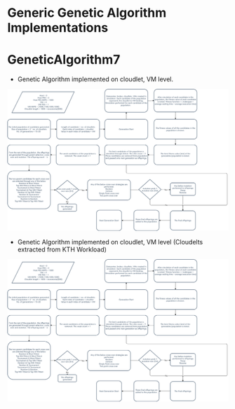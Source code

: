# Generic Genetic Algorithm Implementations

# GeneticAlgorithm7

* Genetic Algorithm implemented on cloudlet, VM level.

![alt text](https://github.com/abhijithremesh/SchedulingHeuristics/blob/main/images/ga-cloudlet-arbitrary.png)

* Genetic Algorithm implemented on cloudlet, VM level (Cloudelts extracted from KTH Workload)

![alt text](https://github.com/abhijithremesh/SchedulingHeuristics/blob/main/images/ga-cloudlet-arbitrary.png)








